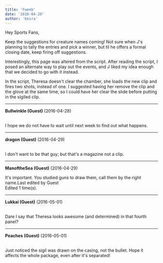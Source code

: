 ```yaml
---
title: 'Fweeb'
date: '2016-04-28'
author: 'Keira'
---
```


<p>Hey Sports Fans,</p><p>Keep the suggestions for creature names coming! Not sure when J's planning to tally the entries and pick a winner, but til he offers a formal closing date, keep firing off suggestions.</p><p>Interestingly, this page was altered from the script. After reading the script, I posed an alternate way to play out the events, and J liked my idea enough that we decided to go with it instead.</p><p>In the script, Theresa doesn't clear the chamber, she loads the new clip and fires two shots, instead of one. I suggested having her remove the clip and the glove at the same time, so I could have her clear the slide before putting in the sigiled clip.</p>

---
**Bullwinkle (Guest)** (2016-04-28)

<br> I hope we do not have to wait until next week to find out what happens.<br>

---
**dragon (Guest)** (2016-04-29)

<br> I don't want to be that guy; but that's a&nbsp;magazine not a clip.

---
**ManoftheSea (Guest)** (2016-04-29)

It's important.  You studied guns to draw them, call them by the right name.Last edited by Guest<br>Edited 1 time(s).

---
**Lukkai (Guest)** (2016-05-01)

<br> Dare I say that Theresa looks awesome (and determined) in that fourth panel?<br>

---
**Peaches (Guest)** (2016-05-01)

<br> Just noticed the sigil was drawn on the casing, not the bullet. Hope it affects the whole package, even after it's separated!

